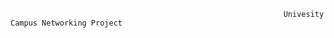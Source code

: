                                                                  Univesity Campus Networking Project
